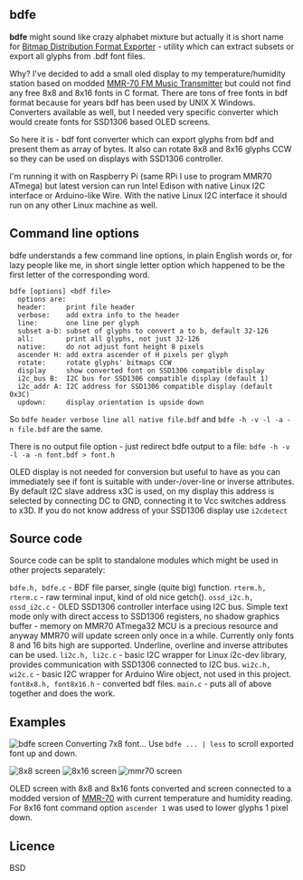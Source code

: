 bdfe
----

**bdfe** might sound like crazy alphabet mixture but actually it is short name for [Bitmap Distribution Format Exporter](http://en.wikipedia.org/wiki/Glyph_Bitmap_Distribution_Format "bdf wiki") - utility which can extract subsets or export all glyphs from .bdf font files.

Why? I've decided to add a small oled display to my temperature/humidity station based on modded [MMR-70 FM Music Transmitter](https://github.com/achilikin/mmr70mod "MMR70 mod") but could not find any free 8x8 and 8x16 fonts in C format. There are tons of free fonts in bdf format because for years bdf has been used by UNIX X Windows. Converters available as well, but I needed very specific converter which would create fonts for SSD1306 based OLED screens.

So here it is - bdf font converter which can export glyphs from bdf and present them as array of bytes. It also can rotate 8x8 and 8x16 glyphs CCW so they can be used on displays with SSD1306 controller.

I'm running it with on Raspberry Pi (same RPi I use to program MMR70 ATmega) but latest version can run Intel Edison with native Linux I2C interface or Arduino-like Wire. With the native Linux I2C interface it should run on any other Linux machine as well.


Command line options
--------------------

bdfe understands a few command line options, in plain English words or, for lazy people like me, in short single letter option which happened to be the first letter of the corresponding word. 

```
bdfe [options] <bdf file>
  options are:
  header:     print file header
  verbose:    add extra info to the header
  line:       one line per glyph
  subset a-b: subset of glyphs to convert a to b, default 32-126
  all:        print all glyphs, not just 32-126
  native:     do not adjust font height 8 pixels
  ascender H: add extra ascender of H pixels per glyph
  rotate:     rotate glyphs' bitmaps CCW
  display     show converted font on SSD1306 compatible display
  i2c_bus B:  I2C bus for SSD1306 compatible display (default 1)
  i2c_addr A: I2C address for SSD1306 compatible display (default 0x3C)
  updown:     display orientation is upside down
```

So ```bdfe header verbose line all native file.bdf``` and ```bdfe -h -v -l -a -n file.bdf``` are the same.

There is no output file option - just redirect bdfe output to a file: ```bdfe -h -v -l -a -n font.bdf > font.h```
 
OLED display is not needed for conversion but useful to have as you can immediately see if font is suitable with under-/over-line or inverse attributes. By default I2C slave address x3C is used, on my display this address is selected by connecting DC to GND, connecting it to Vcc switches address to x3D. If you do not know address of your SSD1306 display use ```i2cdetect```  

Source code
-----------

Source code can be split to standalone modules which might be used in other projects separately:

```bdfe.h, bdfe.c``` - BDF file parser, single (quite big) function.
```rterm.h, rterm.c``` - raw terminal input, kind of old nice getch().
```ossd_i2c.h, ossd_i2c.c``` - OLED SSD1306 controller interface using I2C bus. Simple text mode only with direct access to SSD1306 registers, no shadow graphics buffer - memory on MMR70 ATmega32 MCU is a precious resource and anyway MMR70 will update screen only once in a while. Currently only fonts 8 and 16 bits high are supported. Underline, overline and inverse attributes can be used. 
```li2c.h, li2c.c``` - basic I2C wrapper for Linux i2c-dev library, provides communication with SSD1306 connected to I2C bus.
```wi2c.h, wi2c.c``` - basic I2C wrapper for Arduino Wire object, not used in this project.
```font8x8.h, font8x16.h``` - converted bdf files.
```main.c``` - puts all of above together and does the work.

Examples
--------
![bdfe screen](http://achilikin.com/github/bdfe-01.png)
Converting 7x8 font... Use ```bdfe ... | less``` to scroll exported font up and down.

![8x8 screen](http://achilikin.com/github/font8x8.gif) ![8x16 screen](http://achilikin.com/github/font8x16.gif) ![mmr70 screen](http://achilikin.com/github/mmr70.png)

OLED screen with 8x8 and 8x16 fonts converted and screen connected to a modded version of [MMR-70](https://github.com/achilikin/mmr70mod") with current temperature and humidity reading.
For 8x16 font command option ```ascender 1``` was used to lower glyphs 1 pixel down.
  

Licence
-------
BSD
 

